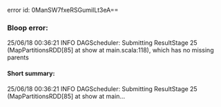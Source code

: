 error id: 0ManSW7fxeRSGumiILt3eA==
### Bloop error:

25/06/18 00:36:21 INFO DAGScheduler: Submitting ResultStage 25 (MapPartitionsRDD[85] at show at main.scala:118), which has no missing parents
#### Short summary: 

25/06/18 00:36:21 INFO DAGScheduler: Submitting ResultStage 25 (MapPartitionsRDD[85] at show at main...